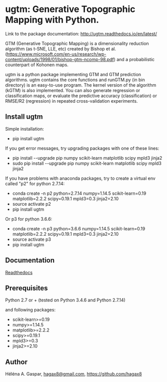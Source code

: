 # ugtm: Generative Topographic Mapping with Python.

Link to the package documentation: http://ugtm.readthedocs.io/en/latest/

GTM (Generative Topographic Mapping) is a dimensionality reduction algorithm (as t-SNE, LLE, etc) created by Bishop et al. (https://www.microsoft.com/en-us/research/wp-content/uploads/1998/01/bishop-gtm-ncomp-98.pdf) and a probabilistic counterpart of Kohonen maps.

ugtm is a python package implementing GTM and GTM prediction algorithms. ugtm contains the core functions and runGTM.py (in bin directory) is an easy-to-use program. The kernel version of the algorithm (kGTM) is also implemented. You can also generate regression or classification maps, or evaluate the predictive accuracy (classification) or RMSE/R2 (regression) in repeated cross-validation experiments.

## Install ugtm

Simple installation:
- pip install ugtm

If you get error messages, try upgrading packages with one of these lines:
- pip install --upgrade pip numpy scikit-learn matplotlib scipy mpld3 jinja2
- sudo pip install --upgrade pip numpy scikit-learn matplotlib scipy mpld3 jinja2

If you have problems with anaconda packages, try to create a virtual env called "p2" for python 2.7.14:
- conda create -n p2 python=2.7.14 numpy=1.14.5 scikit-learn=0.19 matplotlib=2.2.2 scipy=0.19.1 mpld3=0.3 jinja2=2.10
- source activate p2
- pip install ugtm

Or p3 for python 3.6.6:
- conda create -n p3 python=3.6.6 numpy=1.14.5 scikit-learn=0.19 matplotlib=2.2.2 scipy=0.19.1 mpld3=0.3 jinja2=2.10
- source activate p3
- pip install ugtm


## Documentation

[Readthedocs](http://ugtm.readthedocs.io/en/latest/)


## Prerequisites

Python 2.7 or + (tested on Python 3.4.6 and Python 2.7.14)

and following packages:
- scikit-learn>=0.19
- numpy>=1.14.5
- matplotlib>=2.2.2
- scipy>=0.19.1
- mpld3>=0.3
- jinja2>=2.10


## Author

Héléna A. Gaspar, hagax8@gmail.com, https://github.com/hagax8


